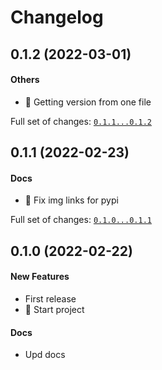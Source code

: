 # Changelog

## 0.1.2 (2022-03-01)

#### Others

* :art: Getting version from one file

Full set of changes: [`0.1.1...0.1.2`](https://github.com/Mcublog/embuild_colorize/compare/0.1.1...0.1.2)

## 0.1.1 (2022-02-23)

#### Docs

* :art: Fix img links for pypi

Full set of changes: [`0.1.0...0.1.1`](https://github.com/Mcublog/embuild_colorize/compare/0.1.0...0.1.1)

## 0.1.0 (2022-02-22)

#### New Features

* First release
* :tada: Start project
#### Docs

* Upd docs
